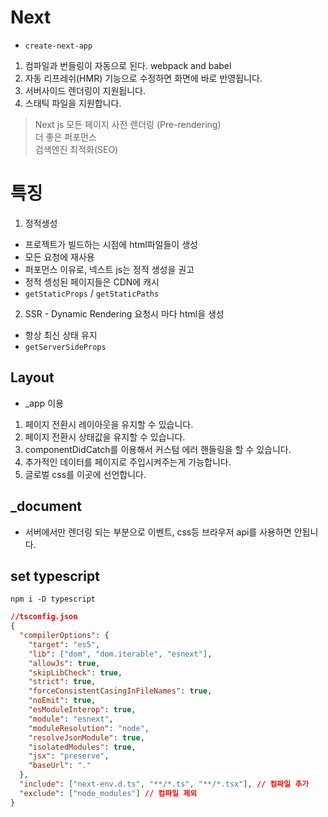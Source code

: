 # Next
- `create-next-app` 
1. 컴파일과 번들링이 자동으로 된다. webpack and babel
2. 자동 리프레쉬(HMR) 기능으로 수정하면 화면에 바로 반영됩니다.
3. 서버사이드 렌더링이 지원됩니다.
4. 스태틱 파일을 지원합니다.
> Next js 모든 페이지 사전 렌더링 (Pre-rendering)  
더 좋은 퍼포먼스  
검색엔진 최적화(SEO) 

# 특징
1. 정적생성
  - 프로젝트가 빌드하는 시점에 html파일들이 생성
  - 모든 요청에 재사용
  - 퍼포먼스 이유로, 넥스트 js는 정적 생성을 권고
  - 정적 셍성된 페이지들은 CDN에 캐시
  - `getStaticProps` / `getStaticPaths`
2. SSR - Dynamic Rendering 요청시 마다 html을 생성
  - 항상 최신 상태 유지
  - `getServerSideProps`


## Layout 
- _app 이용  
1. 페이지 전환시 레이아웃을 유지할 수 있습니다.
2. 페이지 전환시 상태값을 유지할 수 있습니다.
3. componentDidCatch를 이용해서 커스텀 에러 핸들링을 할 수 있습니다.
4. 추가적인 데이터를 페이지로 주입시켜주는게 가능합니다.
5. 글로벌 css를 이곳에 선언합니다.

## _document
- 서버에서만 렌더링 되는 부분으로 이벤트, css등 브라우저 api를 사용하면 안됩니다.
## set typescript
`npm i -D typescript`  
```json
//tsconfig.json
{
  "compilerOptions": {
    "target": "es5",
    "lib": ["dom", "dom.iterable", "esnext"],
    "allowJs": true,
    "skipLibCheck": true,
    "strict": true,
    "forceConsistentCasingInFileNames": true,
    "noEmit": true,
    "esModuleInterop": true,
    "module": "esnext",
    "moduleResolution": "node",
    "resolveJsonModule": true,
    "isolatedModules": true,
    "jsx": "preserve",
    "baseUrl": "."
  },
  "include": ["next-env.d.ts", "**/*.ts", "**/*.tsx"], // 컴파일 추가
  "exclude": ["node_modules"] // 컴파일 제외
}
```

